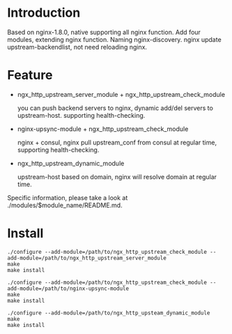 Introduction
=============

Based on nginx-1.8.0, native supporting all nginx function. Add four modules, extending nginx function. Naming nginx-discovery.
nginx update upstream-backendlist, not need reloading nginx.

Feature
============

* ngx_http_upstream_server_module + ngx_http_upstream_check_module

    you can push backend servers to nginx, dynamic add/del servers to upstream-host. supporting health-checking.

* nginx-upsync-module + ngx_http_upstream_check_module

    nginx + consul, nginx pull upstream_conf from consul at regular time, supporting health-checking.

* ngx_http_upstream_dynamic_module

    upstream-host based on domain, nginx will resolve domain at regular time.

Specific information, please take a look at ./modules/$module_name/README.md.

Install
============

```push
./configure --add-module=/path/to/ngx_http_upstream_check_module --add-module=/path/to/ngx_http_upstream_server_module
make
make install
```

```pull
./configure --add-module=/path/to/ngx_http_upstream_check_module --add-module=/path/to/nginx-upsync-module
make
make install
```

```dns
./configure --add-module=/path/to/ngx_http_upsteam_dynamic_module
make
make install
```
